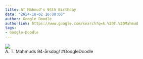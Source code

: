 ```yaml
---
title: AT Mahmud's 94th Birthday
date: "2024-10-02 16:00:00"
author: Google Doodle
authorlink: https://www.google.com/search?q=A.%20T.%20Mahmud
tags:
- Google-Doodle
---
```

<img src="https://www.google.com/logos/doodles/2024/at-mahmuds-94th-birthday-6753651837110183-l.png" referrerpolicy="no-referrer"><br>A. T. Mahmuds 94-årsdag! #GoogleDoodle
